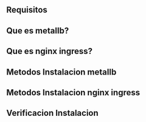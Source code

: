 ## Requisitos

## Que es metallb?

## Que es nginx ingress?

## Metodos Instalacion metallb

## Metodos Instalacion nginx ingress

## Verificacion Instalacion


